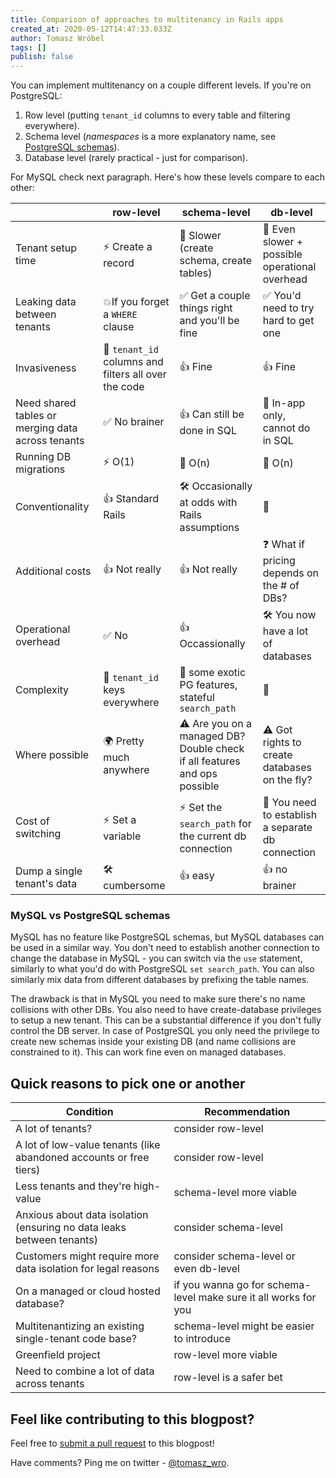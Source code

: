 ```yaml
---
title: Comparison of approaches to multitenancy in Rails apps
created_at: 2020-05-12T14:47:33.033Z
author: Tomasz Wróbel
tags: []
publish: false
---
```


You can implement multitenancy on a couple different levels. If you're on PostgreSQL:

1. Row level (putting `tenant_id` columns to every table and filtering everywhere).
2. Schema level (_namespaces_ is a more explanatory name, see [PostgreSQL schemas](https://www.postgresql.org/docs/9.1/ddl-schemas.html)). 
3. Database level (rarely practical - just for comparison).

For MySQL check next paragraph. Here's how these levels compare to each other:

|     | row-level | schema-level | db-level |
|-----|--------|------------|-----------|
| Tenant setup time | ⚡️ Create a record | 🐢 Slower (create schema, create tables) | 🐌 Even slower + possible operational overhead |
| Leaking data between tenants | 💥If you forget a `WHERE` clause | ✅ Get a couple things right and you'll be fine | ✅ You'd need to try hard to get one |
| Invasiveness | 🍝 `tenant_id` columns and filters all over the code | 👍 Fine | 👍 Fine |
| Need shared tables or merging data across tenants | ✅ No brainer | 👍 Can still be done in SQL | 🚫 In-app only, cannot do in SQL |
| Running DB migrations | ⚡️ O(1) | 🐢 O(n) | 🐌 O(n) |
| Conventionality | 👍 Standard Rails | 🛠 Occasionally at odds with Rails assumptions | 🤔 |
| Additional costs | 👍 Not really | 👍 Not really | ❓ What if pricing depends on the # of DBs? |
| Operational overhead | ✅ No | 👍 Occassionally | 🛠 You now have a lot of databases |
| Complexity | 🍝 `tenant_id` keys everywhere | 🌴 some exotic PG features, stateful `search_path` | 🤔 |
| Where possible | 🌍 Pretty much anywhere | ⚠️ Are you on a managed DB? Double check if all features and ops possible | ⚠️ Got rights to create databases on the fly? |
| Cost of switching | ⚡️ Set a variable | ⚡️ Set the `search_path` for the current db connection | 🐢 You need to establish a separate db connection |
| Dump a single tenant's data | 🛠 cumbersome | 👍 easy | 👍 no brainer |

### MySQL vs PostgreSQL schemas

MySQL has no feature like PostgreSQL schemas, but MySQL databases can be used in a similar way. You don't need to establish another connection to change the database in MySQL - you can switch via the `use` statement, similarly to what you'd do with PostgreSQL `set search_path`. You can also similarly mix data from different databases by prefixing the table names.

The drawback is that in MySQL you need to make sure there's no name collisions with other DBs. You also need to have create-database privileges to setup a new tenant. This can be a substantial difference if you don't fully control the DB server. In case of PostgreSQL you only need the privilege to create new schemas inside your existing DB (and name collisions are constrained to it). This can work fine even on managed databases.

## Quick reasons to pick one or another

| Condition | Recommendation |
| --- | --- |
| A lot of tenants? | consider row-level |
| A lot of low-value tenants (like abandoned accounts or free tiers) | consider row-level |
| Less tenants and they're high-value | schema-level more viable |
| Anxious about data isolation (ensuring no data leaks between tenants) | consider schema-level |
| Customers might require more data isolation for legal reasons | consider schema-level or even db-level |
| On a managed or cloud hosted database? | if you wanna go for schema-level make sure it all works for you |
| Multitenantizing an existing single-tenant code base? | schema-level might be easier to introduce |
| Greenfield project | row-level more viable |
| Need to combine a lot of data across tenants | row-level is a safer bet |

## Feel like contributing to this blogpost?

Feel free to [submit a pull request](https://github.com/arkency/posts/edit/master/posts/2020-05-12-comparison-of-approaches-to-multitenancy-in-rails-apps.md) to this blogpost!

Have comments? Ping me on twitter - [@tomasz_wro](https://twitter.com/tomasz_wro).
